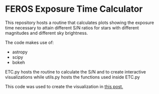 # FEROS Exposure Time Calculator

This repository hosts a routine that calculates plots showing the exposure time necessary to attain different S/N ratios for stars with different magnitudes and different sky brightness.

The code makes use of:

- astropy
- scipy
- bokeh

ETC.py hosts the routine to calculate the S/N and to create interactive visualizations while utils.py hosts the functions used inside ETC.py

This code was used to create the visualization in [this post.](https://www.jvines.cl/articles/feros-etc)
